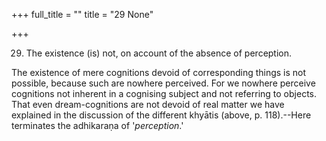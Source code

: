 +++
full_title = ""
title = "29 None"

+++


29. The existence (is) not, on account of the absence of perception.

The existence of mere cognitions devoid of corresponding things is not possible, because such are nowhere perceived. For we nowhere perceive cognitions not inherent in a cognising subject and not referring to objects. That even dream-cognitions are not devoid of real matter we have explained in the discussion of the different khyātis (above, p. 118).--Here terminates the adhikaraṇa of '_perception_.'

